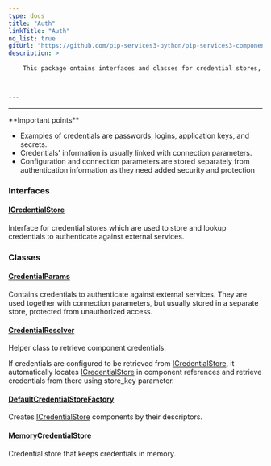```yaml
---
type: docs
title: "Auth"
linkTitle: "Auth"
no_list: true
gitUrl: "https://github.com/pip-services3-python/pip-services3-components-python"
description: >
    
    This package ontains interfaces and classes for credential stores, which can be used to save or retrieve credential parameters. 



---
```

---

<div class="module-body"> 
**Important points**
    
- Examples of credentials are passwords, logins, application keys, and secrets. 
- Credentials' information is usually linked with connection parameters. 
- Configuration and connection parameters are stored separately from authentication information as they need added security and protection
 

### Interfaces

#### [ICredentialStore](icredential_store)
Interface for credential stores which are used to store and lookup credentials
to authenticate against external services.

### Classes

#### [CredentialParams](credential_params)
Contains credentials to authenticate against external services.
They are used together with connection parameters, but usually stored
in a separate store, protected from unauthorized access.

#### [CredentialResolver](credential_resolver)
Helper class to retrieve component credentials.

If credentials are configured to be retrieved from [ICredentialStore](icredential_store),
it automatically locates [ICredentialStore](icredential_store) in component references
and retrieve credentials from there using store_key parameter.

#### [DefaultCredentialStoreFactory](default_credential_store_factory)
Creates [ICredentialStore](icredential_store) components by their descriptors.

#### [MemoryCredentialStore](memory_credential_store)
Credential store that keeps credentials in memory.

</div>
